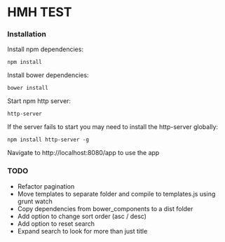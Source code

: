 # HMH TEST

### Installation

Install npm dependencies:

```
npm install
```

Install bower dependencies:

```
bower install
```

Start npm http server:

```
http-server
```

If the server fails to start you may need to install the http-server globally:

```
npm install http-server -g
```

Navigate to http://localhost:8080/app to use the app

### TODO

* Refactor pagination
* Move templates to separate folder and compile to templates.js using grunt watch
* Copy dependencies from bower_components to a dist folder
* Add option to change sort order (asc / desc)
* Add option to reset search
* Expand search to look for more than just title

